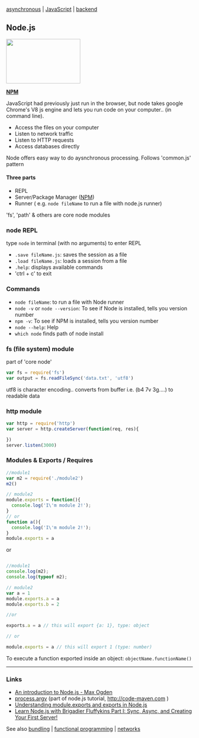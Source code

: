 [asynchronous](../async.md) | [JavaScript](index.md) | [backend](../backend.md)

## Node.js
<a href='https://nodejs.org/en/'><img src="https://nodejs.org/static/images/logos/nodejs-new-pantone-black.png" height="120" width="200"></a>

**[NPM](npm.md)**

JavaScript had previously just run in the browser, but node takes google Chrome's V8 js engine and lets you run code on your computer.. (in command line).
- Access the files on your computer
- Listen to network traffic
- Listen to HTTP requests
- Access databases directly

Node offers easy way to do aysnchronous processing. Follows 'common.js' pattern

#### Three parts
- REPL
- Server/Package Manager ([NPM](npm.md))
- Runner ( e.g. `node fileName` to run a file with node.js runner)

'fs', 'path' & others are core node modules

### node REPL
type `node` in terminal (with no arguments) to enter REPL
- `.save fileName.js`: saves the session as a file
- `.load fileName.js`: loads a session from a file
- `.help`: displays available commands
- 'ctrl + c' to exit

### Commands
- `node fileName`: to run a file with Node runner
- `node -v` or `node --version`: To see if Node is installed, tells you version number
- `npm -v`: To see if NPM is installed, tells you version number
- `node --help`: Help
- `which node` finds path of node install

### fs (file system) module
part of 'core node'
```javascript
var fs = require('fs')
var output = fs.readFileSync('data.txt', 'utf8')
```
utf8 is character encoding.. converts from buffer i.e. (b4 7v 3g....) to readable data

### http module
```javascript
var http = require('http')
var server = http.createServer(function(req, res){

})
server.listen(3000)

```


### Modules & Exports / Requires

```javascript
//module1
var m2 = require('./module2')
m2()

```
```javascript
// module2
module.exports = function(){
  console.log('I\'m module 2!');
}
// or
function a(){
  console.log('I\'m module 2!');
}
module.exports = a


```
or
```javascript

//module1
console.log(m2);
console.log(typeof m2);

```

```javascript
// module2
var a = 1
module.exports.a = a
module.exports.b = 2

//or

exports.a = a // this will export {a: 1}, type: object

// or

module.exports = a // this will export 1 (type: number)

```

To execute a function exported inside an object: `objectName.functionName()`

---

### Links
- [An introduction to Node.js - Max Ogden](https://github.com/maxogden/art-of-node)
- [process.argv](http://code-maven.com/argv-raw-command-line-arguments-in-nodejs) (part of node.js tutorial, http://code-maven.com )
- [Understanding module.exports and exports in Node.js](https://www.sitepoint.com/understanding-module-exports-exports-node-js/)
- [Learn Node.js with Brigadier Fluffykins Part I: Sync, Async, and Creating Your First Server!](https://medium.freecodecamp.com/learn-node-js-with-brigadier-fluffykins-i-basics-async-sync-create-your-first-server-b9e54a45e108#.x7dcs09wk)

See also [bundling](../bundling.md) | [functional programming](../functional.md) | [networks](../networks/index.md)

